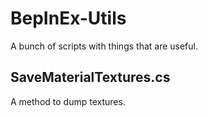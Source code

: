 # BepInEx-Utils
A bunch of scripts with things that are useful.

## SaveMaterialTextures.cs
A method to dump textures.
